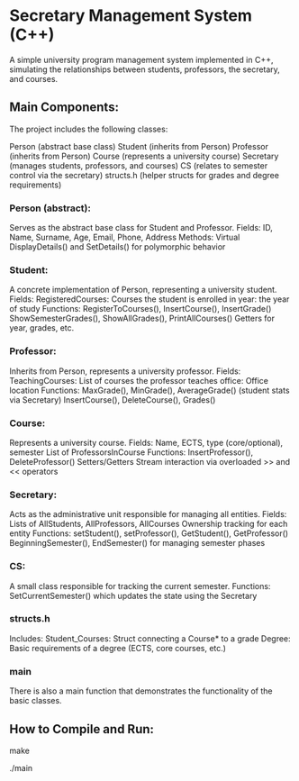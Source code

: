 # Secretary Management System (C++)

A simple university program management system implemented in C++, simulating the relationships between students, professors, the secretary, and courses.

## Main Components:
The project includes the following classes:

Person (abstract base class)
Student (inherits from Person)
Professor (inherits from Person)
Course (represents a university course)
Secretary (manages students, professors, and courses)
CS (relates to semester control via the secretary)
structs.h (helper structs for grades and degree requirements)

### Person (abstract):

Serves as the abstract base class for Student and Professor.
Fields:
ID, Name, Surname, Age, Email, Phone, Address
Methods:
Virtual DisplayDetails() and SetDetails() for polymorphic behavior

### Student:

A concrete implementation of Person, representing a university student.
Fields:
RegisteredCourses: Courses the student is enrolled in
year: the year of study
Functions:
RegisterToCourses(), InsertCourse(), InsertGrade()
ShowSemesterGrades(), ShowAllGrades(), PrintAllCourses()
Getters for year, grades, etc.

### Professor:
Inherits from Person, represents a university professor.
Fields:
TeachingCourses: List of courses the professor teaches
office: Office location
Functions:
MaxGrade(), MinGrade(), AverageGrade() (student stats via Secretary)
InsertCourse(), DeleteCourse(), Grades()

### Course:
Represents a university course.
Fields:
Name, ECTS, type (core/optional), semester
List of ProfessorsInCourse
Functions:
InsertProfessor(), DeleteProfessor()
Setters/Getters
Stream interaction via overloaded >> and << operators

### Secretary:
Acts as the administrative unit responsible for managing all entities.
Fields:
Lists of AllStudents, AllProfessors, AllCourses
Ownership tracking for each entity
Functions:
setStudent(), setProfessor(), GetStudent(), GetProfessor()
BeginningSemester(), EndSemester() for managing semester phases

### CS:
A small class responsible for tracking the current semester.
Functions:
SetCurrentSemester() which updates the state using the Secretary

### structs.h
Includes:
Student_Courses: Struct connecting a Course* to a grade
Degree: Basic requirements of a degree (ECTS, core courses, etc.)

### main
There is also a main function that demonstrates the functionality of the basic classes.

## How to Compile and Run:
make

./main
